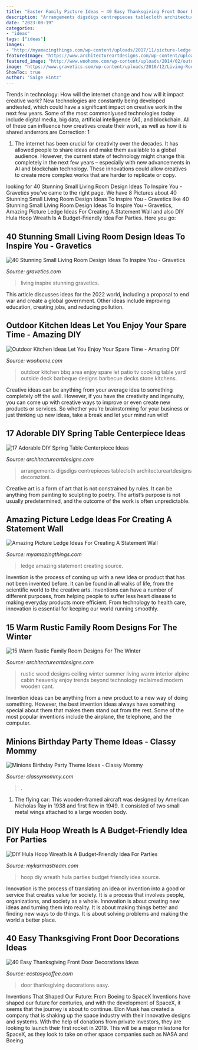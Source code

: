 ```yaml
---
title: "Easter Family Picture Ideas ~ 40 Easy Thanksgiving Front Door Decorations Ideas"
description: "Arrangements digsdigs centrepieces tablecloth architectureartdesigns decorazioni"
date: "2023-08-19"
categories:
- "ideas"
tags: ["ideas"]
images:
- "http://myamazingthings.com/wp-content/uploads/2017/11/picture-ledge-3-.jpg"
featuredImage: "https://www.architectureartdesigns.com/wp-content/uploads/2014/10/15-Warm-Rustic-Family-Room-Designs-For-The-Winter-6-630x947.jpg"
featured_image: "http://www.woohome.com/wp-content/uploads/2014/02/outdoor-kitchen-15.jpg"
image: "https://www.gravetics.com/wp-content/uploads/2016/12/Living-Room-Decor.jpg"
ShowToc: true
author: "Saige Hintz"
---
```



Trends in technology: How will the internet change and how will it impact creative work?
New technologies are constantly being developed andtested, which could have a significant impact on creative work in the next few years. Some of the most commonlyused technologies today include digital media, big data, artificial intelligence (AI), and blockchain. All of these can influence how creatives create their work, as well as how it is shared anderrors are Correction: 1
1) The internet has been crucial for creativity over the decades. It has allowed people to share ideas and make them available to a global audience. However, the current state of technology might change this completely in the next few years – especially with new advancements in AI and blockchain technology. These innovations could allow creatives to create more complex works that are harder to replicate or copy.

	

		
looking for 40 Stunning Small Living Room Design Ideas To Inspire You - Gravetics you've came to the right page. We have 8 Pictures about 40 Stunning Small Living Room Design Ideas To Inspire You - Gravetics like 40 Stunning Small Living Room Design Ideas To Inspire You - Gravetics, Amazing Picture Ledge Ideas For Creating A Statement Wall and also DIY Hula Hoop Wreath Is A Budget-Friendly Idea For Parties. Here you go:
		
    
## 40 Stunning Small Living Room Design Ideas To Inspire You - Gravetics

<img loading=lazy src="https://www.gravetics.com/wp-content/uploads/2016/12/Living-Room-Decor.jpg" onerror="this.onerror=null;this.src='https://tse1.mm.bing.net/th?id=OIP.srBNn2rquv2NveYGUIYovgHaLH&amp;pid=15.1';" alt="40 Stunning Small Living Room Design Ideas To Inspire You - Gravetics">

_Source: gravetics.com_

>living inspire stunning gravetics. 

	

This article discusses ideas for the 2022 world, including a proposal to end war and create a global government. Other ideas include improving education, creating jobs, and reducing pollution.

    
## Outdoor Kitchen Ideas Let You Enjoy Your Spare Time - Amazing DIY

<img loading=lazy src="http://www.woohome.com/wp-content/uploads/2014/02/outdoor-kitchen-15.jpg" onerror="this.onerror=null;this.src='https://tse2.mm.bing.net/th?id=OIP.aBX0IHzMpmdlZpbli8pgXgHaJ4&amp;pid=15.1';" alt="Outdoor Kitchen Ideas Let You Enjoy Your Spare Time - Amazing DIY">

_Source: woohome.com_

>outdoor kitchen bbq area enjoy spare let patio tv cooking table yard outside deck barbeque designs barbecue decks stone kitchens. 

	

Creative ideas can be anything from your average idea to something completely off the wall. However, if you have the creativity and ingenuity, you can come up with creative ways to improve or even create new products or services. So whether you’re brainstorming for your business or just thinking up new ideas, take a break and let your mind run wild!

    
## 17 Adorable DIY Spring Table Centerpiece Ideas

<img loading=lazy src="https://www.architectureartdesigns.com/wp-content/uploads/2015/03/615.jpg" onerror="this.onerror=null;this.src='https://tse1.mm.bing.net/th?id=OIP.qmC40T4nOeTAMtNPw77ZagHaLH&amp;pid=15.1';" alt="17 Adorable DIY Spring Table Centerpiece Ideas">

_Source: architectureartdesigns.com_

>arrangements digsdigs centrepieces tablecloth architectureartdesigns decorazioni. 

	

Creative art is a form of art that is not constrained by rules. It can be anything from painting to sculpting to poetry. The artist’s purpose is not usually predetermined, and the outcome of the work is often unpredictable.

    
## Amazing Picture Ledge Ideas For Creating A Statement Wall

<img loading=lazy src="http://myamazingthings.com/wp-content/uploads/2017/11/picture-ledge-3-.jpg" onerror="this.onerror=null;this.src='https://tse4.mm.bing.net/th?id=OIP.XlUHWtlI0KPWMwaJKUdaiAHaLG&amp;pid=15.1';" alt="Amazing Picture Ledge Ideas For Creating A Statement Wall">

_Source: myamazingthings.com_

>ledge amazing statement creating source. 

	

Invention is the process of coming up with a new idea or product that has not been invented before. It can be found in all walks of life, from the scientific world to the creative arts. Inventions can have a number of different purposes, from helping people to suffer less heart disease to making everyday products more efficient. From technology to health care, innovation is essential for keeping our world running smoothly.

    
## 15 Warm Rustic Family Room Designs For The Winter

<img loading=lazy src="https://www.architectureartdesigns.com/wp-content/uploads/2014/10/15-Warm-Rustic-Family-Room-Designs-For-The-Winter-6-630x947.jpg" onerror="this.onerror=null;this.src='https://tse4.mm.bing.net/th?id=OIP.wxZbR2RiUG8U9eOzEeJ-2AHaLI&amp;pid=15.1';" alt="15 Warm Rustic Family Room Designs For The Winter">

_Source: architectureartdesigns.com_

>rustic wood designs ceiling winter summer living warm interior alpine cabin heavenly enjoy trends beyond technology reclaimed modern wooden cant. 

	

Invention ideas can be anything from a new product to a new way of doing something. However, the best invention ideas always have something special about them that makes them stand out from the rest. Some of the most popular inventions include the airplane, the telephone, and the computer.

    
## Minions Birthday Party Theme Ideas - Classy Mommy

<img loading=lazy src="https://classymommy.com/wp-content/uploads/2015/08/IMG_0336.jpg" onerror="this.onerror=null;this.src='https://tse3.mm.bing.net/th?id=OIP.EeCMJwmRcwA-KeoIb0oVSgHaJ4&amp;pid=15.1';" alt="Minions Birthday Party Theme Ideas - Classy Mommy">

_Source: classymommy.com_

>. 

	

1. The flying car: This wooden-framed aircraft was designed by American Nicholas Ray in 1938 and first flew in 1949. It consisted of two small metal wings attached to a large wooden body.

    
## DIY Hula Hoop Wreath Is A Budget-Friendly Idea For Parties

<img loading=lazy src="https://mykarmastream.com/wp-content/uploads/2018/01/diy-hoola-hoop-wreath-.jpg" onerror="this.onerror=null;this.src='https://tse1.mm.bing.net/th?id=OIP.ccXLLWj7Nu_vjocJ8iaGvwHaLH&amp;pid=15.1';" alt="DIY Hula Hoop Wreath Is A Budget-Friendly Idea For Parties">

_Source: mykarmastream.com_

>hoop diy wreath hula parties budget friendly idea source. 

	

Innovation is the process of translating an idea or invention into a good or service that creates value for society. It is a process that involves people, organizations, and society as a whole. Innovation is about creating new ideas and turning them into reality. It is about making things better and finding new ways to do things. It is about solving problems and making the world a better place.

    
## 40 Easy Thanksgiving Front Door Decorations Ideas

<img loading=lazy src="https://i1.wp.com/www.ecstasycoffee.com/wp-content/uploads/2016/10/Thanksgiving-Front-Door-Decorations-13.jpg?resize=510%2C680" onerror="this.onerror=null;this.src='https://tse3.mm.bing.net/th?id=OIP.ftgLEwJowab5hv_kvsBSpwHaJ4&amp;pid=15.1';" alt="40 Easy Thanksgiving Front Door Decorations Ideas">

_Source: ecstasycoffee.com_

>door thanksgiving decorations easy. 

	

Inventions That Shaped Our Future: From Boeing to SpaceX
Inventions have shaped our future for centuries, and with the development of SpaceX, it seems that the journey is about to continue. Elon Musk has created a company that is shaking up the space industry with their innovative designs and systems. With the help of donations from private investors, they are looking to launch their first rocket in 2019. This will be a major milestone for SpaceX, as they look to take on other space companies such as NASA and Boeing.

